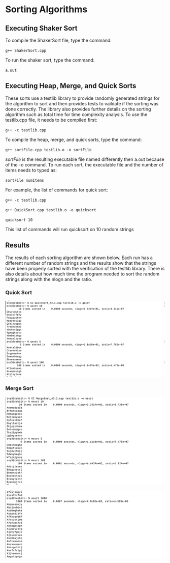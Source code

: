 # Sorting Algorithms

## Executing Shaker Sort
To compile the ShakerSort file, type the command:

  `g++ ShakerSort.cpp`
  
To run the shaker sort, type the command:

  `a.out`
  
## Executing Heap, Merge, and Quick Sorts
These sorts use a testlib library to provide randomly generated strings for the algorithm to sort and then provides tests to vaildate if the sorting was done correctly. The library also provides further details on the sorting algorithm such as total time for time complexity analysis.
To use the testlib.cpp file, it needs to be compiled first:

  `g++ -c testlib.cpp`
  
To compile the heap, merge, and quick sorts, type the command:

  `g++ sortFile.cpp testlib.o -o sortFile`
  
*sortFile* is the resulting executable file named differently then a.out because of the -o command. 
To run each sort, the executable file and the number of items needs to typed as:

  `sortFile numItems`
  
For example, the list of commands for quick sort:

  `g++ -c testlib.cpp`
  
  `g++ QuickSort.cpp testlib.o -o quicksort`
  
  `quicksort 10`
  
This list of commands will run quicksort on 10 random strings

## Results
The results of each sorting algorithm are shown below. Each run has a different number of random strings and the results show that the strings have been properly sorted with the verification of the testlib library. There is also details about how much time the program needed to sort the random strings along with the nlogn and the ratio.

### Quick Sort
![quick sort run picture](pictures/quicksort.png)
### Merge Sort
![merge sort run first picture](pictures/mergesort.png)

![merge sort run secound picture](pictures/mergesort2.png)

